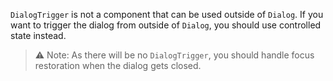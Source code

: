 `DialogTrigger` is not a component that can be used outside of `Dialog`. If you want to trigger the dialog from outside of `Dialog`, you should use controlled state instead.

> ⚠️ Note: As there will be no `DialogTrigger`, you should handle focus restoration when the dialog gets closed.
